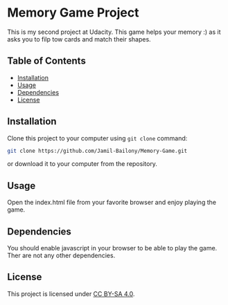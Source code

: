 # Memory Game Project
This is my second project at Udacity. This game helps your memory :) as it asks you to filp tow cards and match their shapes.

## Table of Contents

* [Installation](#installation)
* [Usage](#usage)
* [Dependencies](#dependencies)
* [License](#License)

## Installation

Clone this project to your computer using ```git clone``` command:

```bash
git clone https://github.com/Jamil-Bailony/Memory-Game.git
```
or download it to your computer from the repository.

## Usage

Open the index.html file from your favorite browser and enjoy playing the game.

## Dependencies

You should enable javascript in your browser to be able to play the game. Ther are not any other dependencies.

## License

This project is licensed under [CC BY-SA 4.0](https://creativecommons.org/licenses/by-sa/4.0/).